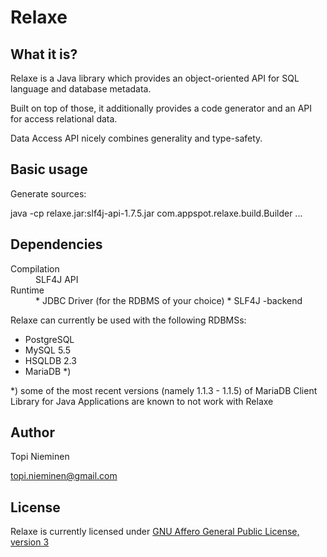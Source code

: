 Relaxe
=======================================================================

What it is?
-----------------------------------------------------------------------

Relaxe is a Java library which provides an object-oriented 
API for SQL language and database metadata.

Built on top of those, it additionally provides
a code generator and an API for access relational data.

Data Access API nicely combines generality and type-safety.


Basic usage
-----------------------------------------------------------------------

Generate sources:

  java -cp relaxe.jar:slf4j-api-1.7.5.jar com.appspot.relaxe.build.Builder ...



Dependencies
-----------------------------------------------------------------------

<dl>
  <dt>Compilation</dt>
  <dd>SLF4J API</dd>
  <dt>Runtime</dt>
  <dd>
    * JDBC Driver (for the RDBMS of your choice) 
    * SLF4J -backend
  </dd>
</dl>

Relaxe can currently be used with the following RDBMSs:

- PostgreSQL
- MySQL 5.5
- HSQLDB 2.3
- MariaDB *)


*) some of the most recent versions (namely 1.1.3 - 1.1.5) of 
   MariaDB Client Library for Java Applications are known
   to not work with Relaxe


Author
-----------------------------------------------------------------------

Topi Nieminen

<topi.nieminen@gmail.com>


License
-----------------------------------------------------------------------

Relaxe is currently licensed under 
[GNU Affero General Public License, version 3](http://www.gnu.org/licenses/agpl-3.0.html)


